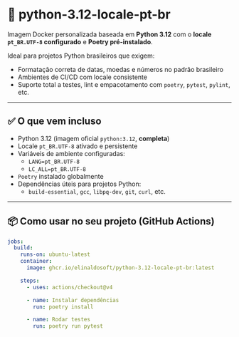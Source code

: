 # 🐍 python-3.12-locale-pt-br

Imagem Docker personalizada baseada em **Python 3.12** com o **locale `pt_BR.UTF-8` configurado** e **Poetry pré-instalado**.

Ideal para projetos Python brasileiros que exigem:

- Formatação correta de datas, moedas e números no padrão brasileiro
- Ambientes de CI/CD com locale consistente
- Suporte total a testes, lint e empacotamento com `poetry`, `pytest`, `pylint`, etc.

---

## ✅ O que vem incluso

- Python 3.12 (imagem oficial `python:3.12`, **completa**)
- Locale `pt_BR.UTF-8` ativado e persistente
- Variáveis de ambiente configuradas:
  - `LANG=pt_BR.UTF-8`
  - `LC_ALL=pt_BR.UTF-8`
- `Poetry` instalado globalmente
- Dependências úteis para projetos Python:
  - `build-essential`, `gcc`, `libpq-dev`, `git`, `curl`, etc.

---

## 📦 Como usar no seu projeto (GitHub Actions)

```yaml
jobs:
  build:
    runs-on: ubuntu-latest
    container:
      image: ghcr.io/elinaldosoft/python-3.12-locale-pt-br:latest

    steps:
      - uses: actions/checkout@v4

      - name: Instalar dependências
        run: poetry install

      - name: Rodar testes
        run: poetry run pytest


